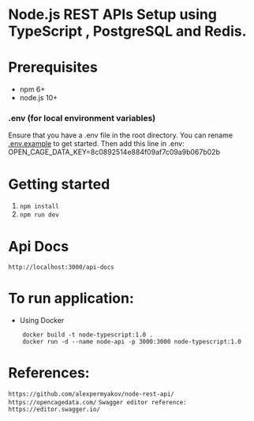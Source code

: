 # Node.js REST APIs Setup using TypeScript , PostgreSQL and Redis.

# Prerequisites
* npm 6+
* node.js 10+

### .env (for local environment variables)

Ensure that you have a .env file in the root directory. You can rename [.env.example](/.env.example) to get started.
Then add this line in .env:
OPEN_CAGE_DATA_KEY=8c0892514e884f09af7c09a9b067b02b

# Getting started
1. ```npm install```
2. ```npm run dev```

# Api Docs
```http://localhost:3000/api-docs```

# To run application:

- Using Docker
```
    docker build -t node-typescript:1.0 .
    docker run -d --name node-api -p 3000:3000 node-typescript:1.0
```

# References:
```https://github.com/alexpermyakov/node-rest-api/```
```https://opencagedata.com/```
```Swagger editor reference: https://editor.swagger.io/```